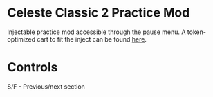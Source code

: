 # Celeste Classic 2 Practice Mod

Injectable practice mod accessible through the pause menu. A token-optimized cart to fit the inject can be found [here](https://github.com/CelesteClassic/smalleste).

# Controls

S/F - Previous/next section
